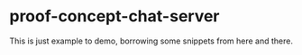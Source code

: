 # proof-concept-chat-server

This is just example to demo, borrowing some snippets from here and there.
